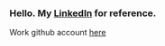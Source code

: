 
### Hello. My [LinkedIn](https://www.linkedin.com/in/sheilsarda/) for reference.

Work github account [here](https://github.com/sheilsarda1)
